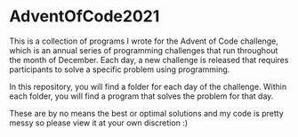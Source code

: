 # AdventOfCode2021

This is a collection of programs I wrote for the Advent of Code challenge, which is an annual series of programming challenges that run throughout the month of December. Each day, a new challenge is released that requires participants to solve a specific problem using programming.

In this repository, you will find a folder for each day of the challenge. Within each folder, you will find a program that solves the problem for that day.

These are by no means the best or optimal solutions and my code is pretty messy so please view it at your own discretion :)
